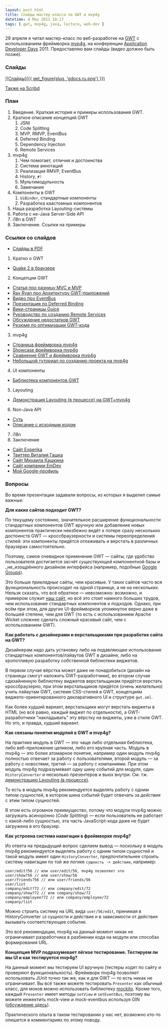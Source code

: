 ```yaml
---
layout: post.html
title: Слайды мастер-класса по GWT и mvp4g
datetime: 4 May 2011 19:17
tags: [ gwt, mvp4g, java, lecture, web-dev ]
---
```


29 апреля я читал мастер-класс по веб-разработке на [GWT](http://code.google.com/intl/ru/webtoolkit/) с использованием фреймворка [mvp4g](http://code.google.com/p/mvp4g/), на конференции [Application Developer Days](http://addconf.ru) 2011. Предоставляю вам слайды (видео должно быть позже).

### Слайды

[![Cлайды]({{ get_figure(slug, 'gdocs.ru.png') }})](https://docs.google.com/viewer?a=v&pid=explorer&chrome=true&srcid=0B9lKUPDNyz1vYTViZjYwZTEtODNmNC00OWZlLWFhODUtMDNkYzE5N2NjM2Fk&hl=en)

[Также на Scribd](http://www.scribd.com/doc/54690967/)

### План

 1. Введение. Краткая история и примеры использования GWT.
 1. Краткое описание концепций GWT
    1. JSNI
    1. Code Splitting
    1. MVP, RMVP, EventBus
    1. Deferred Binding
    1. Dependency Injection
    1. Remote Services
 1. mvp4g
    1. Чем помогает, отличия и достоинства
    2. Система аннотаций
    3. Реализация RMVP, EventBus
    4. History, `#!`
    5. Мультимодульность
    6. Замечания
 1. Компоненты в GWT
    1. `UiBinder`, стандартные компоненты
    2. Разработка каастомных компонентов
 1. Наша разработка Layouting-системы
 1. Работа с не-Java Server-Side API
 1. i18n в GWT
 1. Заключение. Ссылки на примеры

### Ссылки со слайдов

 * [Слайды в PDF](http://goo.gl/4GgnS)
 1. Кратко о GWT
   * [Quake 2 в браузере](http://quake2-gwt-port.appspot.com)
 2. Концепции GWT
   * [Статья про разницу MVC и MVP](http://geekswithblogs.net/kobush/archive/2006/01/09/65305.aspx)
   * [Ray Ryan про Архитектуру GWT-приложений](http://www.youtube.com/watch?v=PDuhR18-EdM)
   * [Видео про EventBus](http://tv.jetbrains.net/videocontent/gwt-event-bus-basics)
   * [Презентация по Deferred Binding](http://www.docstoc.com/docs/53396874/Deferred-Binding-The-Magic-of-GWT)
   * [Вики-страницы Guice](http://code.google.com/p/google-guice/wiki/Motivation?tm=6)
   * [Руководство по созданию Remote Services](http://developerlife.com/tutorials/?p=125)
   * [Обсуждение недостатков GWT](http://www.linux.org.ru/forum/talks/4497412)
   * [Резюме по оптимизации GWT-кода](http://galak-sandbox.blogspot.com/2010/10/gwt.html)
 3. mvp4g
   * [Страница фреймворка mvp4g](http://code.google.com/p/mvp4g/)
   * [Showcase фреймворка mvp4g](http://mvp4gshowcase.appspot.com)
   * [Сравнение GWT и фреймворка mvp4g](http://code.google.com/p/mvp4g/wiki/Mvp4g_vs_GWTP)
   * [Небольшой туториал по созданию проекта на mvp4g](http://cambiatablog.wordpress.com/2010/12/04/gwt-and-mvp4g-tutorial-1/)
 4. UI компоненты
   * [Библиотека компонентов GWT](http://code.google.com/webtoolkit/doc/latest/RefWidgetGallery.html)
 5. Layouting
   * [Демонстрация Layouting (в процессе) на GWT+mvp4g](http://github.com/shamansir/gwt-mvp4g-layouting-demo)
 6. Non-Java API
   * [Суть](http://code.google.com/p/google-web-toolkit-doc-1-5/wiki/GettingStartedJSON)
   * [Описание с исходным кодом](http://shamansir-ru.tumblr.com/post/1728720550/deferred-api-gwt-rpc)
 7. i18n
 8. Заключение
   * [Сайт Experika](http://experika.com)
   * [Твиттер Виталия Гашка](http://twitter.com/vgashock)
   * [Сайт Михаила Кашкина](http://www.vurt.ru)
   * [Сайт компании EmDev](http://emdev.ru)
   * [Мой Google-профиль](http://profiles.google.com/shaman.sir)

### Вопросы

Во время презентации задавали вопросы, из которых я выделил самые важные:

**Для каких сайтов подходит GWT?**

По текущему состоянию, значительное расширение функциональности стандартных компонентов GWT вручную или добавление новых компонентов практически неизбежно ведёт к потере сразу нескольких достоинств GWT &mdash; кроссбраузерности и системы переопределения стилей: эти компоненты придётся отлаживать и верстать в различных браузерах самостоятельно.

Поэтому, самое очевидное применение GWT &mdash; сайты, где удобство пользователя достигается засчёт _существующей_ компонентной базы и _не_изощрённого дизайном интерфейса (например, подобные [Google Groups](http://groups.google.com)).

Это больше _прикладные_ сайты, чем красивые. У таких сайтов часто вся функциональность происходит на одной странице, а не на нескольких. Нельзя сказать, что всё обратное &mdash; невозможно: возможно, и примером служит [наш сайт](http://experika.com/ui/#!job/start), но всё это стоит намного больших трудов, чем использование стандартных компонентов и подходов. Однако, при всём при этом, для других UI-фреймворков упомянутое верно даже в большей степени, чем для GWT (то есть с использованием Apache Wicket сложнее сделать сложный красивый сайт, чем с использованием GWT).

**Как работать с дизайнерами и верстальщиками при разработке сайта на GWT?**

Дизайнерам надо дать установку либо на подавляющее использование стандартных компонентов/лэйаутов GWT в дизайне, либо на кропотливую разработку собственной библиотеки виджетов.

В первом случае вёрстка может даже не понадобиться (дизайн на страницы смогут наложить GWT-разработчики), во втором случае сдизайненную библиотеку виджетов верстальщикам придётся верстать кроссбраузерно, при этом верстальщиков придётся (очень желательно) учить лэйаутам GWT, системе CSS-стилей в GWT, концепциям виджето-ориентированного декларативного UI и структуре <code>gwt.xml</code>.

Как более худший вариает, верстальщики могут верстать виджеты в HTML (но всё равно, каждый виджет по отдельности), а GWT-разработчики "накладывать" эту вёрстку на виджеты, уже в стиле GWT. Но это, и правда, _худший_ вариант.</dd>

**Как связаны понятия модулей в GWT и mvp4g?**

На практике модуль в GWT &mdash; это чаще либо отдельная библиотека, либо веб-приложение целиком, либо его крупная часть. Модуль в mvp4g &mdash; это более атомарное понятие, например один модуль mvp4g полностью отвечает за работу с пользователями, второй модуль &mdash; за работу с новостями, третий &mdash; за работу с компаниями. При этом модуль mvp4g подразумевает одну шину событий для модуля, один `HistoryConverter` и несколько презентеров и вьюх внутри. См. тж. [демонстрацию Layouting (в процессе)](http://github.com/shamansir/gwt-mvp4g-layouting-demo).

То есть в модуль mvp4g рекомендуется выделять работу с одним типом _сущностей_, в котором шина событий будет отвечать за _действия_ с этим типом сущностей.

В этом есть огромное преимущество, потому что модули mvp4g можно загружать асинхронно (_Code Splitting_) &mdash; если пользователь не работает с какой-либо сущностью, эта часть JavaScript-кода даже не будет загружена в его браузер.

**Как устроена система навигации в фреймворке mvp4g?**

Из ответа на предыдущий вопрос сделаем вывод &mdash; поскольку в модуль mvp4g рекомендуется выделять работу с одним типом сущностей и такой модуль имеет один `HistoryConverter`, предпочтительнее строить систему навигации по той же логике `сущность -> действие`, например:

    user/edit?56 // или user/edit/56, mvp4g позволяет это
    user/show?56 // или user/show/56
    user/friends?56 // или user/friends/56
    user/list
    company/edit?72 // или company/edit/72
    company/show?72 // или company/show/72
    company/employee?72 // или company/employee/72
    company/list

Можно строить систему на URL вида `user/56/edit`, принимая в HistoryConverter `id` сущности и действие и в зависимости от действия вызывать соответствующее событие.

Это всё рекомендации, mvp4g на данный момент никак не ограничивает разработчика в разбиении кода на модули или способах формирования URL.

**Концепция MVP подразумевает лёгкое тестирование. Тестируем ли мы UI и как тестируется mvp4g?**

На данный момент мы тестируем UI вручную (тестеры ходят по сайту и проверяют функциональность). Фреймворк mvp4g позволяет использовать JUnit точно так же, как и для GWT &mdash; то есть никак не ограничивает. Вы всё также можете тестировать `Presenter` как обычный класс, для моков можно использовать библиотеку [mockito](http://mockito.org/). Кроме того, каждый `Presenter` имеет методы `setView` и `setEventBus`, поэтому вы можете инжектить mock-view и mock-eventbus используя GIN ([обсуждение здесь](http://groups.google.com/group/mvp4g/browse_thread/thread/82cac05eabe2401b)).

Практического опыта в таком тестировании у нас нет, возможно кто-то опишется в комментариях по этому поводу.
